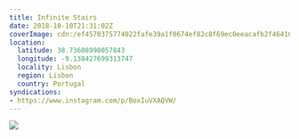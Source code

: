 ```yaml
---
title: Infinite Stairs
date: 2018-10-10T21:31:02Z
coverImage: cdn:/ef4570375774022fafe39a1f0674ef82c8f69ec0eeacafb2f4641615046febaf
location:
  latitude: 38.73608998057843
  longitude: -9.138427699313747
  locality: Lisbon
  region: Lisbon
  country: Portugal
syndications:
- https://www.instagram.com/p/BoxIuVXAQVW/
---
```


![](cdn:/ef4570375774022fafe39a1f0674ef82c8f69ec0eeacafb2f4641615046febaf?class=fw)
